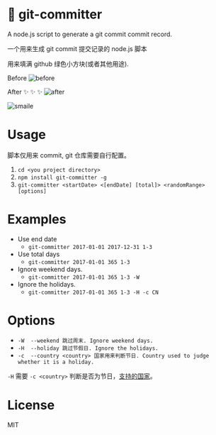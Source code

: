 :slot_machine: git-committer
====  

A node.js script to generate a git commit commit record.

一个用来生成 git commit 提交记录的 node.js 脚本

用来填满 github 绿色小方块(或者其他用途).

Before
![before](./imgs/before.png)

After :sparkles: :sparkles: :sparkles:
![after](./imgs/after.png)

![smaile](./imgs/smile.gif)

# Usage

脚本仅用来 commit, git 仓库需要自行配置。

1. `cd <you project directory>`
1. `npm install git-committer -g`
3. `git-committer <startDate> <[endDate] [total]> <randomRange> [options]`

# Examples
- Use end date
    - `git-committer 2017-01-01 2017-12-31 1-3`
- Use total days
    - `git-committer 2017-01-01 365 1-3`
- Ignore weekend days.
    - `git-committer 2017-01-01 365 1-3 -W`
- Ignore the holidays.
    - `git-committer 2017-01-01 365 1-3 -H -c CN`

# Options
- `-W  --weekend 跳过周末. Ignore weekend days.`
- `-H  --holiday 跳过节假日. Ignore the holidays.`
- `-c  --country <country> 国家用来判断节日. Country used to judge whether it is a holiday.`

`-H` 需要 `-c <country>` 判断是否为节日，[支持的国家](https://www.npmjs.com/package/date-holidays#supported-countries-states-regions)。

# License
MIT